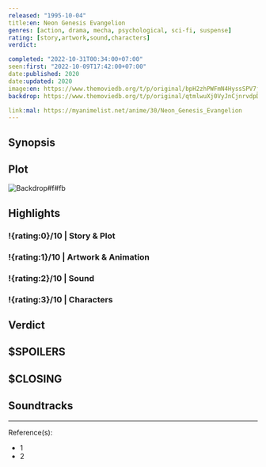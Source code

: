 ```yaml
---
released: "1995-10-04"
title:en: Neon Genesis Evangelion
genres: [action, drama, mecha, psychological, sci-fi, suspense]
rating: [story,artwork,sound,characters]
verdict:

completed: "2022-10-31T00:34:00+07:00"
seen:first: "2022-10-09T17:42:00+07:00"
date:published: 2020
date:updated: 2020
image:en: https://www.themoviedb.org/t/p/original/bpH2zhPWFmN4HyssSPV7ji7Pj6A.jpg
backdrop: https://www.themoviedb.org/t/p/original/qtmlwuXj0VyJnCjnrvdpDjo15vI.jpg

link:mal: https://myanimelist.net/anime/30/Neon_Genesis_Evangelion
---
```



## Synopsis

## Plot

![Backdrop#f#fb](https://www.themoviedb.org/t/p/original/qtmlwuXj0VyJnCjnrvdpDjo15vI.jpg "Source: TMDB")

## Highlights

### !{rating:0}/10 | Story & Plot

### !{rating:1}/10 | Artwork & Animation

### !{rating:2}/10 | Sound

### !{rating:3}/10 | Characters

## Verdict

## $SPOILERS

## $CLOSING

## Soundtracks

***
Reference(s):

- 1
- 2
